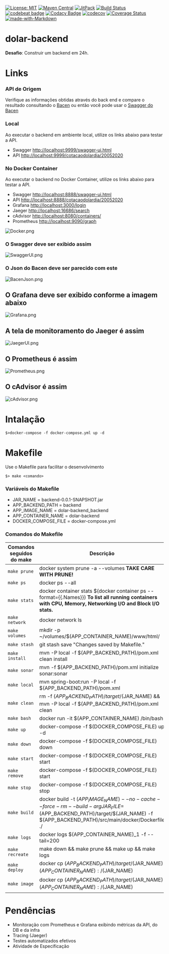 [![License: MIT](https://img.shields.io/badge/License-MIT-yellow.svg)](https://opensource.org/licenses/MIT) [![Maven Central](https://maven-badges.herokuapp.com/maven-central/cz.jirutka.rsql/rsql-parser/badge.svg?style=plastic)](https://maven-badges.herokuapp.com/maven-central/cz.jirutka.rsql/rsql-parser)
[![JitPack](https://jitpack.io/v/pambrose/prometheus-proxy.svg)](https://jitpack.io/#pambrose/prometheus-proxy)
[![Build Status](https://travis-ci.org/pambrose/prometheus-proxy.svg?branch=master)](https://travis-ci.org/pambrose/prometheus-proxy)
[![codebeat badge](https://codebeat.co/badges/8dbe1dc6-628e-44a4-99f9-d468831ff0cc)](https://codebeat.co/projects/github-com-pambrose-prometheus-proxy-master)
[![Codacy Badge](https://api.codacy.com/project/badge/Grade/422df508473443df9fbd8ea00fdee973)](https://www.codacy.com/app/pambrose/prometheus-proxy?utm_source=github.com&utm_medium=referral&utm_content=pambrose/prometheus-proxy&utm_campaign=Badge_Grade)
[![codecov](https://codecov.io/gh/pambrose/prometheus-proxy/branch/master/graph/badge.svg)](https://codecov.io/gh/pambrose/prometheus-proxy)
[![Coverage Status](https://coveralls.io/repos/github/pambrose/prometheus-proxy/badge.svg?branch=master)](https://coveralls.io/github/pambrose/prometheus-proxy?branch=master)
[![made-with-Markdown](https://img.shields.io/badge/Made%20with-Markdown-1f425f.svg)](http://commonmark.org)

# dolar-backend

**Desafio**: Construir um backend em 24h.

# Links

### API de Origem

Verifique as informações obtidas através do back end e compare o resultado consultando o [Bacen](<https://olinda.bcb.gov.br/olinda/servico/PTAX/versao/v1/odata/CotacaoDolarDia(dataCotacao=@dataCotacao)?@dataCotacao=%2705-20-2020%27&$top=100&$skip=0&$format=json&$select=cotacaoCompra,cotacaoVenda,dataHoraCotacao>) ou então você pode usar o [Swagger do Bacen](https://olinda.bcb.gov.br/olinda/servico/PTAX/versao/v1/swagger-ui3#/)

### Local

Ao executar o backend em ambiente local, utilize os links abaixo para testar a API.

- Swagger [http://localhost:9999/swagger-ui.html](http://localhost:9999/swagger-ui.html)
- API [http://localhost:9999/cotacaodolardia/20052020](http://localhost:9999/cotacaodolardia/20052020)

### No Docker Container

Ao executar o backend no Docker Container, utilize os links abaixo para testar a API.

- Swagger [http://localhost:8888/swagger-ui.html](http://localhost:9999/swagger-ui.html)
- API [http://localhost:8888/cotacaodolardia/20052020](http://localhost:9999/cotacaodolardia/20052020)
- Grafana [http://localhost:3000/login](http://localhost:3000/login)
- Jaeger [http://localhost:16686/search](http://localhost:16686/search)
- cAdvisor [http://localhost:8080/containers/](http://localhost:8080/containers/)
- Prometheus [http://localhost:9090/graph](http://localhost:9090/graph)

![Docker.png](Docker.png)

### O Swagger deve ser exibido assim

![SwaggerUI.png](SwaggerUI.png)

### O Json do Bacen deve ser parecido com este

![BacenJson.png](BacenJson.png)

## O Grafana deve ser exibido conforme a imagem abaixo

![Grafana.png](Grafana.png)

## A tela de monitoramento do Jaeger é assim

![JaegerUI.png](JaegerUI.png)

## O Prometheus é assim

![Prometheus.png](Prometheus.png)

## O cAdvisor é assim

![cAdvisor.png](cAdvisor.png)

# Intalação

`$>docker-compose -f docker-compose.yml up -d`

# Makefile

Use o Makefile para facilitar o desenvolvimento

`$> make <comando>`

### Variáveis do Makefile

- JAR_NAME = backend-0.0.1-SNAPSHOT.jar
- APP_BACKEND_PATH = backend
- APP_IMAGE_NAME = dolar-backend_backend
- APP_CONTAINER_NAME = dolar-backend
- DOCKER_COMPOSE_FILE = docker-compose.yml

### Comandos do Makefile

| Comandos seguidos do make | Descrição                                                                                                                                                                |
| ------------------------- | ------------------------------------------------------------------------------------------------------------------------------------------------------------------------ |
| `make prune`              | docker system prune -a --volumes **TAKE CARE WITH PRUNE!**                                                                                                               |
| `make ps`                 | docker ps --all                                                                                                                                                          |
| `make stats`              | docker container stats \$(docker container ps --format={{.Names}}) **To list all running containers with CPU, Memory, Networking I/O and Block I/O stats.**              |
| `make network`            | docker network ls                                                                                                                                                        |
| `make volumes`            | mkdir -p ~/volumes/\$(APP_CONTAINER_NAME)/www/html/                                                                                                                      |
| `make stash`              | git stash save "Changes saved by Makefile."                                                                                                                              |
| `make install`            | mvn -P local -f \$(APP_BACKEND_PATH)/pom.xml clean install                                                                                                               |
| `make sonar`              | mvn -f \$(APP_BACKEND_PATH)/pom.xml initialize sonar:sonar                                                                                                               |
| `make local`              | mvn spring-boot:run -P local -f \$(APP_BACKEND_PATH)/pom.xml                                                                                                             |
| `make clean`              | rm -f $(APP_BACKEND_PATH)/target/$(JAR_NAME) && mvn -P local -f \$(APP_BACKEND_PATH)/pom.xml clean                                                                       |
| `make bash`               | docker run -it \$(APP_CONTAINER_NAME) /bin/bash                                                                                                                          |
| `make up`                 | docker-compose -f \$(DOCKER_COMPOSE_FILE) up -d                                                                                                                          |
| `make down`               | docker-compose -f \$(DOCKER_COMPOSE_FILE) down                                                                                                                           |
| `make start`              | docker-compose -f \$(DOCKER_COMPOSE_FILE) start                                                                                                                          |
| `make remove`             | docker-compose -f \$(DOCKER_COMPOSE_FILE) start                                                                                                                          |
| `make stop`               | docker-compose -f \$(DOCKER_COMPOSE_FILE) stop                                                                                                                           |
| `make build`              | docker build -t $(APP_IMAGE_NAME) --no-cache --force-rm --build-arg JAR_FILE=$(APP_BACKEND_PATH)/target/$(JAR_NAME) -f $(APP_BACKEND_PATH)/src/main/docker/Dockerfile ./ |
| `make logs`               | docker logs \$(APP_CONTAINER_NAME)\_1 -f --tail=200                                                                                                                      |
| `make recreate`           | make down && make prune && make up && make logs                                                                                                                          |
| `make deploy`             | docker cp $(APP_BACKEND_PATH)/target/$(JAR_NAME) $(APP_CONTAINER_NAME):/$(JAR_NAME)                                                                                      |
| `make image`              | docker cp $(APP_BACKEND_PATH)/target/$(JAR_NAME) $(APP_CONTAINER_NAME):/$(JAR_NAME)                                                                                      |

# Pendências

- Monitoração com Prometheus e Grafana exibindo métricas da API, do DB e da infra
- Tracing (Jaeger)
- Testes automatizados efetivos
- Atividade de Especificação
